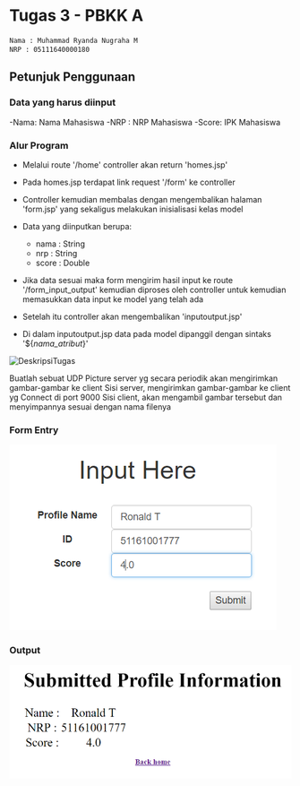 # Tugas 3 - PBKK A
```
Nama : Muhammad Ryanda Nugraha M
NRP : 05111640000180
```
## Petunjuk Penggunaan

### Data yang harus diinput
-Nama: Nama Mahasiswa
-NRP : NRP Mahasiswa
-Score: IPK Mahasiswa

### Alur Program

- Melalui route '/home' controller akan return 'homes.jsp'
- Pada homes.jsp terdapat link request '/form' ke controller
- Controller kemudian membalas dengan mengembalikan halaman 'form.jsp' yang sekaligus melakukan inisialisasi kelas model
- Data yang diinputkan berupa:
  - nama : String
  - nrp : String
  - score : Double

- Jika data sesuai maka form mengirim hasil input ke route '/form_input_output' kemudian diproses oleh controller untuk kemudian memasukkan data input ke model yang telah ada
- Setelah itu controller akan mengembalikan 'inputoutput.jsp'
- Di dalam inputoutput.jsp data pada model dipanggil dengan sintaks '${_nama_atribut_}'

![DeskripsiTugas](DeskripsiTugas.jpg)

Buatlah sebuat UDP Picture server yg secara periodik akan mengirimkan gambar-gambar ke client
Sisi server, mengirimkan gambar-gambar ke client yg Connect di port 9000
Sisi client, akan mengambil gambar tersebut dan menyimpannya sesuai dengan nama filenya

### Form Entry
![Input](Input.png)

### Output
![Output](Output.png)

